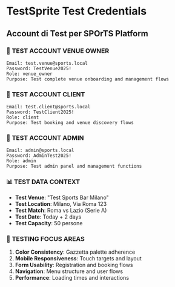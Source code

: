 # TestSprite Test Credentials
## Account di Test per SPOrTS Platform

### 🔐 **TEST ACCOUNT VENUE OWNER**
```
Email: test.venue@sports.local
Password: TestVenue2025!
Role: venue_owner
Purpose: Test complete venue onboarding and management flows
```

### 🔐 **TEST ACCOUNT CLIENT**
```
Email: test.client@sports.local  
Password: TestClient2025!
Role: client
Purpose: Test booking and venue discovery flows
```

### 🔐 **TEST ACCOUNT ADMIN**
```
Email: admin@sports.local
Password: AdminTest2025!
Role: admin
Purpose: Test admin panel and management functions
```

### 📊 **TEST DATA CONTEXT**
- **Test Venue**: "Test Sports Bar Milano"
- **Test Location**: Milano, Via Roma 123
- **Test Match**: Roma vs Lazio (Serie A)
- **Test Date**: Today + 2 days
- **Test Capacity**: 50 persone

### 🎯 **TESTING FOCUS AREAS**
1. **Color Consistency**: Gazzetta palette adherence
2. **Mobile Responsiveness**: Touch targets and layout
3. **Form Usability**: Registration and booking flows
4. **Navigation**: Menu structure and user flows
5. **Performance**: Loading times and interactions 